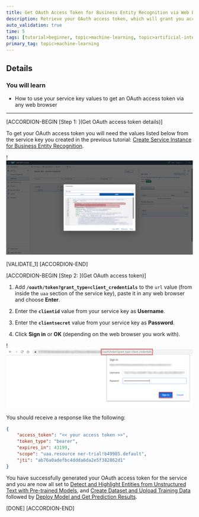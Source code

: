 ```yaml
---
title: Get OAuth Access Token for Business Entity Recognition via Web Browser
description: Retrieve your OAuth access token, which will grant you access to the service APIs.
auto_validation: true
time: 5
tags: [tutorial>beginner, topic>machine-learning, topic>artificial-intelligence, topic>cloud, products>sap-business-technology-platform, products>sap-ai-business-services, products>business-entity-recognition]
primary_tag: topic>machine-learning
---
```


## Details
### You will learn
  - How to use your service key values to get an OAuth access token via any web browser

---

[ACCORDION-BEGIN [Step 1: ](Get OAuth access token details)]

To get your OAuth access token you will need the values listed below from the service key you created in the previous tutorial: [Create Service Instance for Business Entity Recognition](cp-aibus-ber-service-instance).

!![BER Service Keys](png-files/service-key-details.png)

[VALIDATE_1]
[ACCORDION-END]


[ACCORDION-BEGIN [Step 2: ](Get OAuth access token)]

1. Add **`/oauth/token?grant_type=client_credentials`** to the `url` value (from inside the `uaa` section of the service key), paste it in any web browser and choose **Enter**.

2. Enter the **`clientid`** value from your service key as **Username**.

3. Enter the **`clientsecret`** value from your service key as **Password**.

4. Click **Sign in** or **OK** (depending on the web browser you work with).

!![BER TOKEN](png-files/web-browser.png)

You should receive a response like the following:

```JSON
{
    "access_token": "<< your access token >>",
    "token_type": "bearer",
    "expires_in": 43199,
    "scope": "uaa.resource ner-trial!b49985.default",
    "jti": "ab76a0adefbc4ddda6da2e5f382862d1"
}
```

You have successfully generated your OAuth access token for the service and you are now all set to [Detect and Highlight Entities from Unstructured Text with Pre-trained Models](cp-aibus-ber-swagger-ui), and [Create Dataset and Upload Training Data](cp-aibus-ber-custom-data) followed by [Deploy Model and Get Prediction Results](cp-aibus-ber-custom-deploy).

[DONE]
[ACCORDION-END]
